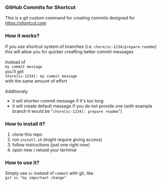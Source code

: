 ### GitHub Commits for Shortcut

This is a git custom command for creating commits designed for https://shortcut.com

### How it works?

If you use shortcut system of branches (i.e. `chore/sc-1234/prepare-readme`) this will allow you for quicker creafting better commit messages
\
\
Instead of\
`my commit message`
\
you'll get\
`chore[sc-1234]: my commit message`
\
with the same amount of effort
\
\
Additionaly

- it will shorten commit message if it's too long
- it will create default message if you do not provide one (with example branch it would be "`chore[sc-1234]: prepare readme`")

### How to install it?

1. clone this repo
2. run `install.sh` (might require giving access)
3. follow instructions (just one right now)
4. open new / reload your terminal

### How to use it?

Simply use `sc` instesd of `commit` with git, like
\
`git sc "my important change"`
